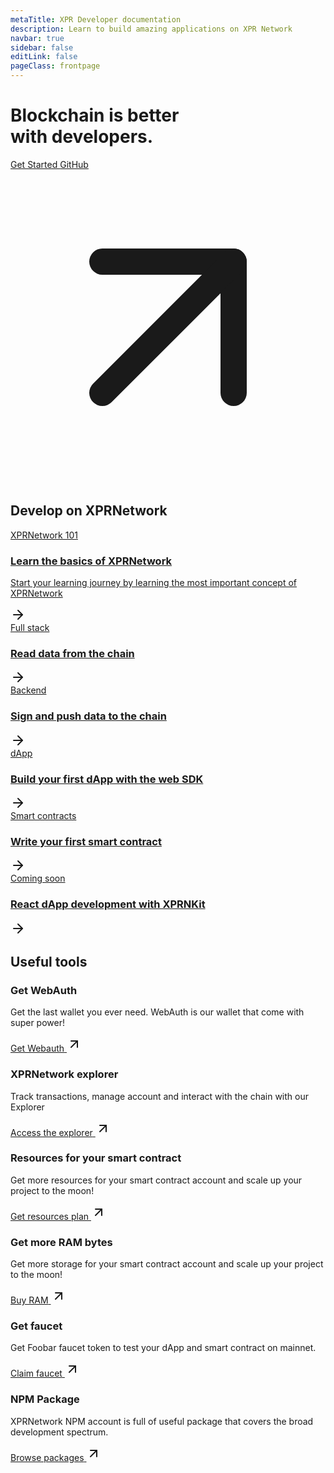 ```yaml
---
metaTitle: XPR Developer documentation
description: Learn to build amazing applications on XPR Network
navbar: true
sidebar: false
editLink: false
pageClass: frontpage
---
```


<div id="hero">
  
  <div class="hero_content">
  <h1>
    Blockchain is better<br/>
    with developers.

  </h1>
  <div class="action">
    <a href="/getting-started/introduction.html" class="docs">
      Get Started
    </a>
    <a href="https://github.com/ProtonProtocol/proton-ts-contracts" target="_blank" rel="noopener" class="link">
      <span class="title">GitHub</span>
      <svg xmlns="http://www.w3.org/2000/svg"  viewBox="0 0 24 24" fill="none" stroke="currentColor" stroke-width="2" stroke-linecap="round" stroke-linejoin="round" class="lucide lucide-arrow-up-right"><path d="M7 7h10v10"/><path d="M7 17 17 7"/></svg>
    </a>
    <!-- <a href="https://www.npmjs.com/package/proton" target="_blank" rel="noopener" class="npm">
      <svg viewBox="0 0 24 24"><path fill="#fff" d="M2 22h9.913V7.043h5.044V22H22V2H2z"/></svg>
      <span class="title">npm</span>
    </a> -->
  </div>
  </div>
  <HeaderWave></HeaderWave>
</div>
<div class="content-layout" >
<div>
  <h2>Develop on XPRNetwork</h2>
  <div class="sub-topics_grid">
  <a class="learn-topics header" href="/getting-started/introduction.html">
  <div class="inner">
    <div class="pills">XPRNetwork 101</div>
    <h3 class="head">Learn the basics of XPRNetwork </h3>
    <div class="title">
    <p>Start your learning journey by learning the most important concept of XPRNetwork</p>
      <div class="block-link">
      <svg xmlns="http://www.w3.org/2000/svg" width="24" height="24" viewBox="0 0 24 24" fill="none" stroke="currentColor" stroke-width="2" stroke-linecap="round" stroke-linejoin="round" class="lucide lucide-arrow-right"><path d="M5 12h14"/><path d="m12 5 7 7-7 7"/></svg>
      </div>
    </div>
    </div>
  </a>
  <a class="learn-topics" href="/reading-onchain-data/reading-onchain-data.html">
  <div class="inner">
    <div class="pills">Full stack</div>
    <div class="title">
      <h3 class="head">Read data from the chain</h3>
      <div class="block-link">
      <svg xmlns="http://www.w3.org/2000/svg" width="24" height="24" viewBox="0 0 24 24" fill="none" stroke="currentColor" stroke-width="2" stroke-linecap="round" stroke-linejoin="round" class="lucide lucide-arrow-right"><path d="M5 12h14"/><path d="m12 5 7 7-7 7"/></svg>
      </div>
    </div>
    </div>
  </a>
  <a class="learn-topics" href="/signing-and-pushing-transactions/signing-and-pushing-transactions.html">
  <div class="inner">
    <div class="pills">Backend</div>
    <div class="title">
      <h3 class="head">Sign and push data to the chain</h3>
      <div class="block-link">
      <svg xmlns="http://www.w3.org/2000/svg" width="24" height="24" viewBox="0 0 24 24" fill="none" stroke="currentColor" stroke-width="2" stroke-linecap="round" stroke-linejoin="round" class="lucide lucide-arrow-right"><path d="M5 12h14"/><path d="m12 5 7 7-7 7"/></svg>
      </div>
    </div>
    </div>
  </a>
  <a class="learn-topics" href="/your-first-dapp-with-the-web-sdk/your-first-dapp-with-the-web-sdk.html">
  <div class="inner">
    <div class="pills">dApp</div>
    <div class="title">
      <h3 class="head">Build your first dApp with the web SDK</h3>
      <div class="block-link">
      <svg xmlns="http://www.w3.org/2000/svg" width="24" height="24" viewBox="0 0 24 24" fill="none" stroke="currentColor" stroke-width="2" stroke-linecap="round" stroke-linejoin="round" class="lucide lucide-arrow-right"><path d="M5 12h14"/><path d="m12 5 7 7-7 7"/></svg>
      </div>
    </div>
    </div>
  </a>
  
  <a class="learn-topics " href="/smart-contracts/write-your-first-smart-contract.html">
  <div class="inner">
    <div class="pills">Smart contracts</div>
    <div class="title">
      <h3 class="head">Write your first smart contract</h3>
      <div class="block-link">
      <svg xmlns="http://www.w3.org/2000/svg" width="24" height="24" viewBox="0 0 24 24" fill="none" stroke="currentColor" stroke-width="2" stroke-linecap="round" stroke-linejoin="round" class="lucide lucide-arrow-right"><path d="M5 12h14"/><path d="m12 5 7 7-7 7"/></svg>
      </div>
    </div>
    </div>
  </a>
  <a class="learn-topics coming-soon" href="/your-first-dapp-with-the-web-sdk/your-first-dapp-with-the-web-sdk.html">
  <div class="inner">
    <div class="pills">Coming soon</div>
    <div class="title">
      <h3 class="head">React dApp development with XPRNKit </h3>
      <div class="block-link">
      <svg xmlns="http://www.w3.org/2000/svg" width="24" height="24" viewBox="0 0 24 24" fill="none" stroke="currentColor" stroke-width="2" stroke-linecap="round" stroke-linejoin="round" class="lucide lucide-arrow-right"><path d="M5 12h14"/><path d="m12 5 7 7-7 7"/></svg>
      </div>
    </div>
    </div>
  </a>
</div>
<div>
  <h2>Useful tools</h2>
  <div class="tools_grid">
  
  <div class="resources">
    <h3 class="head">
      Get WebAuth
    </h3>
    <p>Get the last wallet you ever need. WebAuth is our wallet that come with super power!</p>
    <a href="https://webauth.com/getStarted" target="_blank" rel="noopener" class="external-link">
        <span class="title">Get Webauth</span>
        <svg xmlns="http://www.w3.org/2000/svg" width="24" height="24" viewBox="0 0 24 24" fill="none" stroke="currentColor" stroke-width="2" stroke-linecap="round" stroke-linejoin="round" class="lucide lucide-arrow-up-right"><path d="M7 7h10v10"/><path d="M7 17 17 7"/></svg>
    </a>
  </div>
  <div class="resources">
    <h3 class="head">
      XPRNetwork explorer
    </h3>
    <p>Track transactions, manage account and interact with the chain with our Explorer</p>
    <a href="https://explorer.xprnetwork.org/" target="_blank" rel="noopener" class="external-link">
        <span class="title">Access the explorer</span>
        <svg xmlns="http://www.w3.org/2000/svg" width="24" height="24" viewBox="0 0 24 24" fill="none" stroke="currentColor" stroke-width="2" stroke-linecap="round" stroke-linejoin="round" class="lucide lucide-arrow-up-right"><path d="M7 7h10v10"/><path d="M7 17 17 7"/></svg>
    </a>
  </div>
  <div class="resources">
    <h3 class="head">
      Resources for your smart contract
    </h3>
    <p>Get more resources for your smart contract account and scale up your project to the moon!</p>
    <a href="https://resources.xprnetwork.org/" target="_blank" rel="noopener" class="external-link">
        <span class="title">Get resources plan</span>
        <svg xmlns="http://www.w3.org/2000/svg" width="24" height="24" viewBox="0 0 24 24" fill="none" stroke="currentColor" stroke-width="2" stroke-linecap="round" stroke-linejoin="round" class="lucide lucide-arrow-up-right"><path d="M7 7h10v10"/><path d="M7 17 17 7"/></svg>
    </a>
  </div>
 
  <div class="resources">
    <h3 class="head">
      Get more RAM bytes
    </h3>
    <p>Get more storage for your smart contract account and scale up your project to the moon!</p>
    <a href="https://resources.xprnetwork.org/storage" target="_blank" rel="noopener" class="external-link">
        <span class="title">Buy RAM</span>
        <svg xmlns="http://www.w3.org/2000/svg" width="24" height="24" viewBox="0 0 24 24" fill="none" stroke="currentColor" stroke-width="2" stroke-linecap="round" stroke-linejoin="round" class="lucide lucide-arrow-up-right"><path d="M7 7h10v10"/><path d="M7 17 17 7"/></svg>
    </a>
  </div>
  
  <div class="resources">
    <h3 class="head">
      Get faucet
    </h3>
    <p>Get Foobar faucet token to test your dApp and smart contract on mainnet.</p>
    <a href="https://resources.xprnetwork.org/faucet" target="_blank" rel="noopener" class="external-link">
        <span class="title">Claim faucet</span>
        <svg xmlns="http://www.w3.org/2000/svg" width="24" height="24" viewBox="0 0 24 24" fill="none" stroke="currentColor" stroke-width="2" stroke-linecap="round" stroke-linejoin="round" class="lucide lucide-arrow-up-right"><path d="M7 7h10v10"/><path d="M7 17 17 7"/></svg>
    </a>
  </div>
  
  <div class="resources">
    <h3 class="head">
      NPM Package
    </h3>
    <p>XPRNetwork NPM account is full of useful package that covers the broad development spectrum.</p>
    <a href="https://www.npmjs.com/org/proton" target="_blank" rel="noopener" class="external-link">
        <span class="title">Browse packages</span>
        <svg xmlns="http://www.w3.org/2000/svg" width="24" height="24" viewBox="0 0 24 24" fill="none" stroke="currentColor" stroke-width="2" stroke-linecap="round" stroke-linejoin="round" class="lucide lucide-arrow-up-right"><path d="M7 7h10v10"/><path d="M7 17 17 7"/></svg>
    </a>
  </div>

  </div>
  </div>
<!-- <div>
  <h2>Built on XPRNetwork</h2>
  <div class="sub-topics_grid">
  <div class="learn-topics">
  <div class="illustration"></div>
    <div class="pills">Social</div>
    <h3 class="head">Snipverse</h3>
  </div>
  <div class="learn-topics">
    <div class="pills">NFT Marketplace</div>
    <h3 class="head">Soon Market</h3>
  </div>
  <div class="learn-topics">
    <div class="pills">DeFi</div>
    <h3 class="head">Blastpad</h3>
  </div>
  <div class="learn-topics">
    <div class="pills">Travel</div>
    <h3 class="head">Crypto Travel Deal</h3>
  </div>
  </div> -->
  </div> 
  </div>
  </div>

</div>


<style>
.frontpage .page-edit {
  display: none;
}
</style>
